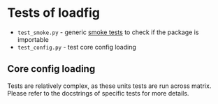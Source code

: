 <!--
SPDX-FileCopyrightText: © 2025 open-nudge <https://github.com/open-nudge>
SPDX-FileContributor: szymonmaszke <github@maszke.co>

SPDX-License-Identifier: Apache-2.0
-->

# Tests of loadfig

- `test_smoke.py` - generic
    [smoke tests](https://grafana.com/blog/2024/01/30/smoke-testing/)
    to check if the package is importable
- `test_config.py` - test core config loading

## Core config loading

Tests are relatively complex, as these units tests are run across matrix.
Please refer to the docstrings of specific tests for more details.
